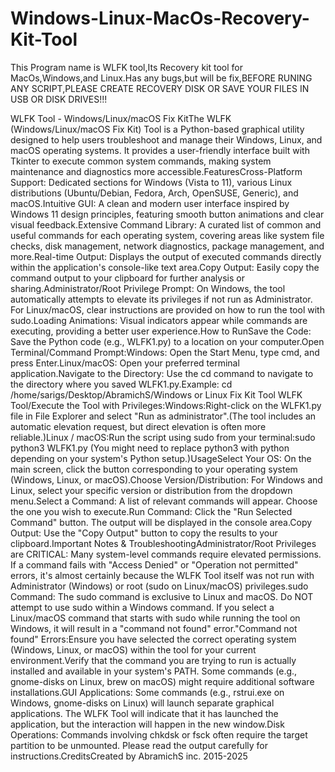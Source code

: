 # Windows-Linux-MacOs-Recovery-Kit-Tool
This Program name is WLFK tool,Its Recovery kit tool for MacOs,Windows,and Linux.Has any bugs,but will be fix,BEFORE RUNING ANY SCRIPT,PLEASE CREATE RECOVERY DISK OR SAVE YOUR FILES IN USB OR DISK DRIVES!!!

WLFK Tool - Windows/Linux/macOS Fix KitThe WLFK (Windows/Linux/macOS Fix Kit) Tool is a Python-based graphical utility designed to help users troubleshoot and manage their Windows, Linux, and macOS operating systems. It provides a user-friendly interface built with Tkinter to execute common system commands, making system maintenance and diagnostics more accessible.FeaturesCross-Platform Support: Dedicated sections for Windows (Vista to 11), various Linux distributions (Ubuntu/Debian, Fedora, Arch, OpenSUSE, Generic), and macOS.Intuitive GUI: A clean and modern user interface inspired by Windows 11 design principles, featuring smooth button animations and clear visual feedback.Extensive Command Library: A curated list of common and useful commands for each operating system, covering areas like system file checks, disk management, network diagnostics, package management, and more.Real-time Output: Displays the output of executed commands directly within the application's console-like text area.Copy Output: Easily copy the command output to your clipboard for further analysis or sharing.Administrator/Root Privilege Prompt: On Windows, the tool automatically attempts to elevate its privileges if not run as Administrator. For Linux/macOS, clear instructions are provided on how to run the tool with sudo.Loading Animations: Visual indicators appear while commands are executing, providing a better user experience.How to RunSave the Code: Save the Python code (e.g., WLFK1.py) to a location on your computer.Open Terminal/Command Prompt:Windows: Open the Start Menu, type cmd, and press Enter.Linux/macOS: Open your preferred terminal application.Navigate to the Directory: Use the cd command to navigate to the directory where you saved WLFK1.py.Example: cd /home/sarigs/Desktop/AbramichS/Windows or Linux Fix Kit Tool WLFK Tool/Execute the Tool with Privileges:Windows:Right-click on the WLFK1.py file in File Explorer and select "Run as administrator".(The tool includes an automatic elevation request, but direct elevation is often more reliable.)Linux / macOS:Run the script using sudo from your terminal:sudo python3 WLFK1.py
(You might need to replace python3 with python depending on your system's Python setup.)UsageSelect Your OS: On the main screen, click the button corresponding to your operating system (Windows, Linux, or macOS).Choose Version/Distribution: For Windows and Linux, select your specific version or distribution from the dropdown menu.Select a Command: A list of relevant commands will appear. Choose the one you wish to execute.Run Command: Click the "Run Selected Command" button. The output will be displayed in the console area.Copy Output: Use the "Copy Output" button to copy the results to your clipboard.Important Notes & TroubleshootingAdministrator/Root Privileges are CRITICAL: Many system-level commands require elevated permissions. If a command fails with "Access Denied" or "Operation not permitted" errors, it's almost certainly because the WLFK Tool itself was not run with Administrator (Windows) or root (sudo on Linux/macOS) privileges.sudo Command: The sudo command is exclusive to Linux and macOS. Do NOT attempt to use sudo within a Windows command. If you select a Linux/macOS command that starts with sudo while running the tool on Windows, it will result in a "command not found" error."Command not found" Errors:Ensure you have selected the correct operating system (Windows, Linux, or macOS) within the tool for your current environment.Verify that the command you are trying to run is actually installed and available in your system's PATH. Some commands (e.g., gnome-disks on Linux, brew on macOS) might require additional software installations.GUI Applications: Some commands (e.g., rstrui.exe on Windows, gnome-disks on Linux) will launch separate graphical applications. The WLFK Tool will indicate that it has launched the application, but the interaction will happen in the new window.Disk Operations: Commands involving chkdsk or fsck often require the target partition to be unmounted. Please read the output carefully for instructions.CreditsCreated by AbramichS inc. 2015-2025
